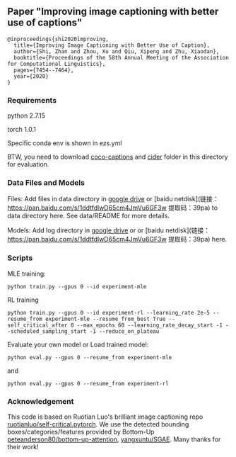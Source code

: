 ## Paper "Improving image captioning with better use of captions"

```
@inproceedings{shi2020improving,
  title={Improving Image Captioning with Better Use of Caption},
  author={Shi, Zhan and Zhou, Xu and Qiu, Xipeng and Zhu, Xiaodan},
  booktitle={Proceedings of the 58th Annual Meeting of the Association for Computational Linguistics},
  pages={7454--7464},
  year={2020}
}
```

### Requirements

python 2.7.15

torch 1.0.1

Specific conda env is shown in ezs.yml

BTW, you need to download [coco-captions](https://github.com/tylin/coco-caption) and [cider](https://github.com/vrama91/cider) folder in this directory for evaluation.

### Data Files and Models

Files: Add files in data directory in [google drive](https://drive.google.com/drive/folders/1VYeFocLMz2msICHu8DFRWBwTKcok7VAe?usp=sharing) or [baidu netdisk](链接：https://pan.baidu.com/s/1ddtfdlwD65cm4JmVu6GF3w 
提取码：39pa) to data directory here. See data/README for more details. 

Models: Add log directory in [google drive](https://drive.google.com/drive/folders/1VYeFocLMz2msICHu8DFRWBwTKcok7VAe?usp=sharing) or or [baidu netdisk](链接：https://pan.baidu.com/s/1ddtfdlwD65cm4JmVu6GF3w 
提取码：39pa) here.

### Scripts

MLE training:

`python train.py --gpus 0 --id experiment-mle`

RL training

`python train.py --gpus 0 --id experiment-rl --learning_rate 2e-5 --resume_from experiment-mle --resume_from_best True --self_critical_after 0 --max_epochs 60 --learning_rate_decay_start -1 --scheduled_sampling_start -1 --reduce_on_plateau`

Evaluate your own model or Load trained model:

`python eval.py --gpus 0 --resume_from experiment-mle`

and

`python eval.py --gpus 0 --resume_from experiment-rl`

### Acknowledgement

This code is based on Ruotian Luo's brilliant image captioning repo [ruotianluo/self-critical.pytorch](https://github.com/ruotianluo/self-critical.pytorch). We use the detected bounding boxes/categories/features provided by Bottom-Up [peteanderson80/bottom-up-attention](https://github.com/peteanderson80/bottom-up-attention),  [yangxuntu/SGAE](https://github.com/yangxuntu/SGAE). Many thanks for their work!









